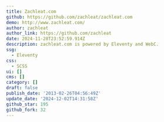 ```yaml
---
title: Zachleat.com
github: https://github.com/zachleat/zachleat.com
demo: http://www.zachleat.com/
author: zachleat
author_link: https://github.com/zachleat
date: 2024-11-28T23:52:59.914Z
description: zachleat.com is powered by Eleventy and WebC.
ssg:
  - Eleventy
css:
  - SCSS
ui: []
cms: []
category: []
draft: false
publish_date: '2013-02-26T04:56:49Z'
update_date: '2024-12-02T14:31:58Z'
github_star: 195
github_fork: 32
---
```

